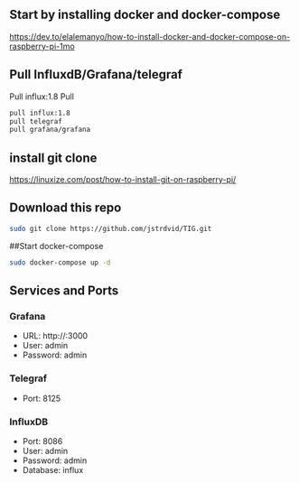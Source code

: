 ## Start by installing docker and docker-compose
https://dev.to/elalemanyo/how-to-install-docker-and-docker-compose-on-raspberry-pi-1mo


## Pull InfluxdB/Grafana/telegraf

Pull influx:1.8
Pull 
```bash
pull influx:1.8
pull telegraf
pull grafana/grafana
```


## install git clone
https://linuxize.com/post/how-to-install-git-on-raspberry-pi/


## Download this repo
```bash
sudo git clone https://github.com/jstrdvid/TIG.git
```

##Start docker-compose
```bash
sudo docker-compose up -d
```




## Services and Ports
### Grafana
- URL: http://<IPADRESSRPI>:3000 
- User: admin 
- Password: admin 

### Telegraf
- Port: 8125

### InfluxDB
- Port: 8086
- User: admin 
- Password: admin 
- Database: influx
